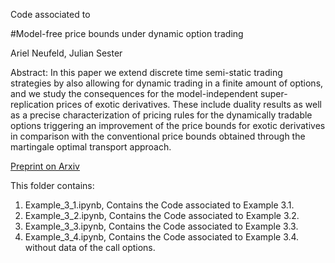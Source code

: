 Code associated to

#Model-free price bounds under dynamic option trading

Ariel Neufeld, Julian Sester

Abstract:
In this paper we extend discrete time semi-static trading strategies by also allowing for dynamic trading in a finite amount of options, and we study the consequences for the model-independent super-replication prices of exotic derivatives. These include duality results as well as a precise characterization of pricing rules for the dynamically tradable options triggering an improvement of the price bounds for exotic derivatives in comparison with the conventional price bounds obtained through the martingale optimal transport approach. 

[Preprint on Arxiv](https://arxiv.org/abs/2101.01024)


This folder contains:


1. Example_3_1.ipynb, Contains the Code associated to Example 3.1.
2. Example_3_2.ipynb, Contains the Code associated to Example 3.2.
3. Example_3_3.ipynb, Contains the Code associated to Example 3.3.
4. Example_3_4.ipynb, Contains the Code associated to Example 3.4. without data of the call options.





